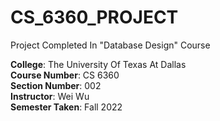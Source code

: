 # CS_6360_PROJECT
Project Completed In "Database Design" Course

**College**: The University Of Texas At Dallas\
**Course Number**: CS 6360\
**Section Number**: 002\
**Instructor**: Wei Wu\
**Semester Taken**: Fall 2022
